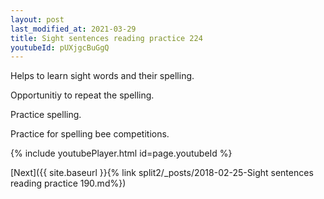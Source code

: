 ```yaml
---
layout: post
last_modified_at: 2021-03-29
title: Sight sentences reading practice 224
youtubeId: pUXjgcBuGgQ
---
```

 
 
Helps to learn sight words and their spelling.

Opportunitiy to repeat the spelling. 

Practice spelling. 
 
Practice for spelling bee competitions. 
 
{% include youtubePlayer.html id=page.youtubeId %}
 
 

[Next]({{ site.baseurl }}{% link  split2/_posts/2018-02-25-Sight sentences reading practice 190.md%})
 

